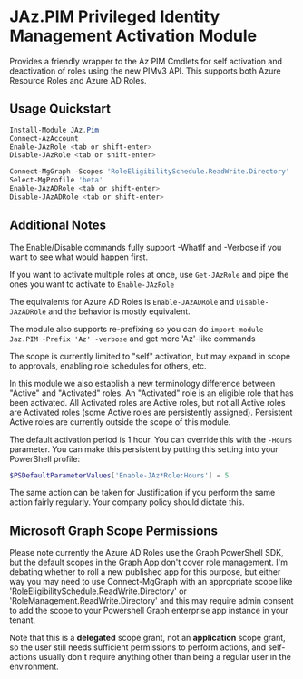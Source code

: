 # JAz.PIM Privileged Identity Management Activation Module

Provides a friendly wrapper to the Az PIM Cmdlets for self activation and deactivation of roles using the new PIMv3 API.
This supports both Azure Resource Roles and Azure AD Roles.

## Usage Quickstart

```powershell
Install-Module JAz.Pim
Connect-AzAccount
Enable-JAzRole <tab or shift-enter>
Disable-JAzRole <tab or shift-enter>

Connect-MgGraph -Scopes 'RoleEligibilitySchedule.ReadWrite.Directory'
Select-MgProfile 'beta'
Enable-JAzADRole <tab or shift-enter>
Disable-JAzADRole <tab or shift-enter>
```

## Additional Notes

The Enable/Disable commands fully support -WhatIf and -Verbose if you want to see what would happen first.

If you want to activate multiple roles at once, use `Get-JAzRole` and pipe the ones you want to activate to `Enable-JAzRole`

The equivalents for Azure AD Roles is `Enable-JAzADRole` and `Disable-JAzADRole` and the behavior is mostly equivalent.

The module also supports re-prefixing so you can do `import-module Jaz.PIM -Prefix 'Az' -verbose` and get more 'Az'-like commands

The scope is currently limited to "self" activation, but may expand in scope to approvals, enabling role schedules for others, etc.

In this module we also establish a new terminology difference between "Active" and "Activated" roles. An "Activated" role
is an eligible role that has been activated. All Activated roles are Active roles, but not all Active roles are
Activated roles (some Active roles are persistently assigned). Persistent Active roles are currently outside the scope
of this module.

The default activation period is 1 hour. You can override this with the `-Hours` parameter. You can make this persistent
by putting this setting into your PowerShell profile:

```powershell
$PSDefaultParameterValues['Enable-JAz*Role:Hours'] = 5
```

The same action can be taken for Justification if you perform the same action fairly regularly. Your company policy
should dictate this.

## Microsoft Graph Scope Permissions

Please note currently the Azure AD Roles use the Graph PowerShell SDK, but the default scopes in the Graph App don't
cover role management. I'm debating whether to roll a new published app for this purpose, but either way you may need
to use Connect-MgGraph with an appropriate scope like 'RoleEligibilitySchedule.ReadWrite.Directory' or 'RoleManagement.ReadWrite.Directory'
and this may require admin consent to add the scope to your Powershell Graph enterprise app instance in your tenant.

Note that this is a **delegated** scope grant, not an **application** scope grant, so the user still needs sufficient permissions
to perform actions, and self-actions usually don't require anything other than being a regular user in the environment.
